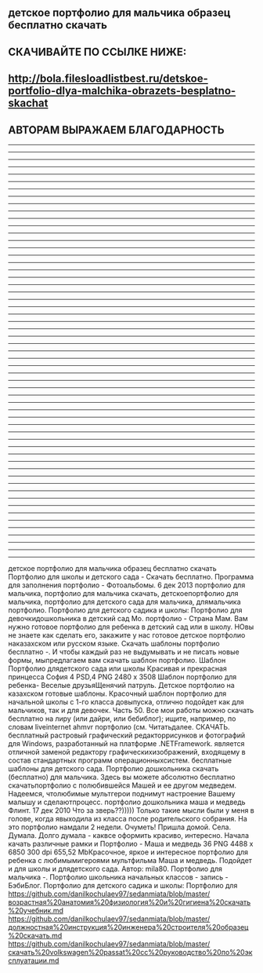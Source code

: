 детское портфолио для мальчика образец бесплатно скачать
--------------------------------------------------
СКАЧИВАЙТЕ ПО ССЫЛКЕ НИЖЕ:
--------------------------------------------------
http://bola.filesloadlistbest.ru/detskoe-portfolio-dlya-malchika-obrazets-besplatno-skachat
--------------------------------------------------
АВТОРАМ ВЫРАЖАЕМ БЛАГОДАРНОСТЬ
--------------------------------------------------
--------------------------------------------------
--------------------------------------------------
--------------------------------------------------
--------------------------------------------------
--------------------------------------------------
--------------------------------------------------
--------------------------------------------------
--------------------------------------------------
--------------------------------------------------
--------------------------------------------------
--------------------------------------------------
--------------------------------------------------
--------------------------------------------------
--------------------------------------------------
--------------------------------------------------
--------------------------------------------------
--------------------------------------------------
--------------------------------------------------
--------------------------------------------------
--------------------------------------------------
--------------------------------------------------
--------------------------------------------------
--------------------------------------------------
--------------------------------------------------
--------------------------------------------------
--------------------------------------------------
--------------------------------------------------
--------------------------------------------------
--------------------------------------------------
--------------------------------------------------
--------------------------------------------------
--------------------------------------------------
--------------------------------------------------
--------------------------------------------------
--------------------------------------------------
--------------------------------------------------
--------------------------------------------------
--------------------------------------------------
--------------------------------------------------
--------------------------------------------------
--------------------------------------------------
--------------------------------------------------
--------------------------------------------------
--------------------------------------------------
--------------------------------------------------
--------------------------------------------------
--------------------------------------------------
--------------------------------------------------
--------------------------------------------------
--------------------------------------------------
--------------------------------------------------
--------------------------------------------------
--------------------------------------------------
--------------------------------------------------
--------------------------------------------------
--------------------------------------------------
--------------------------------------------------
детское портфолио для мальчика образец бесплатно скачать Портфолио для школы и детского сада - Скачать бесплатно. Программа для заполнения портфолио - Фотоальбомы. 6 дек 2013  портфолио для мальчика, портфолио для мальчика скачать, детскоепортфолио для мальчика, портфолио для детского сада для мальчика, длямальчика портфолио. Портфолио для детского садика и школы: Портфолио для девочкидошкольника в детский сад Мо. портфолио - Страна Мам. Вам нужно готовое портфолио для ребенка в детский сад или в школу. НОвы не знаете как сделать его, закажите у нас готовое детское портфолио наказахском или русском языке. Скачать шаблоны портфолио бесплатно -. И чтобы каждый раз не выдумывать и не писать новые формы, мыпредлагаем вам скачать шаблон портфолио.  Шаблон Портфолио длядетского сада или школы  Красивая и прекрасная принцесса София 4 PSD,4 PNG  2480 x 3508  Шаблон портфолио для ребенка- Веселые друзьяЩенячий патруль. Детское портфолио на казахском  готовые шаблоны. Красочный шаблон портфолио для начальной школы с 1-го класса довыпуска, отлично подойдет как для мальчиков, так и для девочек. Часть 50. Все мои работы можно скачать бесплатно на лиру (или дайри, или бебиблог); ищите, например, по словам liveinternet ahmvr портфолио (см. Читатьдалее. СКАЧАТЬ.   бесплатный растровый графический редакторрисунков и фотографий для Windows, разработанный на платформе .NETFramework.  является отличной заменой редактору графическихизображений, входящему в состав стандартных программ операционныхсистем. бесплатные шаблоны для детского сада. Портфолио дошкольника скачать (бесплатно) для мальчика. Здесь вы можете абсолютно бесплатно скачатьпортфолио с полюбившейся Машей и ее другом медведем. Надеемся, чтолюбимые мультгерои поднимут настроение Вашему малышу и сделаютпроцесс. портфолио дошкольника маша и медведь  Флинт. 17 дек 2010  Что за зверь??))))) Только такие мысли были у меня в голове, когда явыходила из класса после родительского собрания. На это портфолио намдали 2 недели. Очуметь! Пришла домой. Села. Думала. Долго думала - каквсе оформить красиво, интересно. Начала качать различные рамки и
Портфолио - Маша и медведь 36 PNG  4488 x 6850  300 dpi  655,52 MbКрасочное, яркое и интересное портфолио для ребенка с любимымигероями мультфильма Маша и медведь. Подойдет и для школы и длядетского сада. Автор: mila80. Портфолио для мальчика -. Портфолио школьника начальных классов - запись  - БэбиБлог. Портфолио для детского садика и школы: Портфолио для
https://github.com/danilkochulaev97/sedanmiata/blob/master/возрастная%20анатомия%20физиология%20и%20гигиена%20скачать%20учебник.md
https://github.com/danilkochulaev97/sedanmiata/blob/master/должностная%20инструкция%20инженера%20строителя%20образец%20скачать.md
https://github.com/danilkochulaev97/sedanmiata/blob/master/скачать%20volkswagen%20passat%20cc%20руководство%20по%20эксплуатации.md